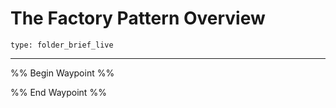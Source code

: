 # The Factory Pattern Overview
 
```ccard
type: folder_brief_live
```
 
---

%% Begin Waypoint %%


%% End Waypoint %%